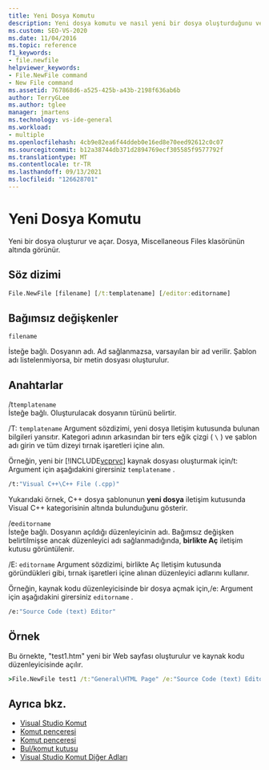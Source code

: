 ```yaml
---
title: Yeni Dosya Komutu
description: Yeni dosya komutu ve nasıl yeni bir dosya oluşturduğunu ve bu dosyanın nasıl açılacağını öğrenin.
ms.custom: SEO-VS-2020
ms.date: 11/04/2016
ms.topic: reference
f1_keywords:
- file.newfile
helpviewer_keywords:
- File.NewFile command
- New File command
ms.assetid: 767868d6-a525-425b-a43b-2198f636ab6b
author: TerryGLee
ms.author: tglee
manager: jmartens
ms.technology: vs-ide-general
ms.workload:
- multiple
ms.openlocfilehash: 4cb9e82ea6f44ddeb0e16ed8e70eed92612c0c07
ms.sourcegitcommit: b12a38744db371d2894769ecf305585f9577792f
ms.translationtype: MT
ms.contentlocale: tr-TR
ms.lasthandoff: 09/13/2021
ms.locfileid: "126628701"
---
```

# <a name="new-file-command"></a>Yeni Dosya Komutu
Yeni bir dosya oluşturur ve açar. Dosya, Miscellaneous Files klasörünün altında görünür.

## <a name="syntax"></a>Söz dizimi

```cmd
File.NewFile [filename] [/t:templatename] [/editor:editorname]
```

## <a name="arguments"></a>Bağımsız değişkenler
`filename`

İsteğe bağlı. Dosyanın adı. Ad sağlanmazsa, varsayılan bir ad verilir. Şablon adı listelenmiyorsa, bir metin dosyası oluşturulur.

## <a name="switches"></a>Anahtarlar
/t`templatename`\
İsteğe bağlı. Oluşturulacak dosyanın türünü belirtir.

/T: `templatename` Argument sözdizimi, yeni dosya Iletişim kutusunda bulunan bilgileri yansıtır. Kategori adının arkasından bir ters eğik çizgi ( `\` ) ve şablon adı girin ve tüm dizeyi tırnak işaretleri içine alın.

Örneğin, yeni bir [!INCLUDE[vcprvc](../../code-quality/includes/vcprvc_md.md)] kaynak dosyası oluşturmak için/t: Argument için aşağıdakini girersiniz `templatename` .

```cmd
/t:"Visual C++\C++ File (.cpp)"
```

Yukarıdaki örnek, C++ dosya şablonunun **yeni dosya** iletişim kutusunda Visual C++ kategorisinin altında bulunduğunu gösterir.

/e`editorname`\
İsteğe bağlı. Dosyanın açıldığı düzenleyicinin adı. Bağımsız değişken belirtilmişse ancak düzenleyici adı sağlanmadığında, **birlikte Aç** iletişim kutusu görüntülenir.

/E: `editorname` Argument sözdizimi, birlikte Aç Iletişim kutusunda göründükleri gibi, tırnak işaretleri içine alınan düzenleyici adlarını kullanır.

Örneğin, kaynak kodu düzenleyicisinde bir dosya açmak için,/e: Argument için aşağıdakini girersiniz `editorname` .

```cmd
/e:"Source Code (text) Editor"
```

## <a name="example"></a>Örnek
Bu örnekte, "test1.htm" yeni bir Web sayfası oluşturulur ve kaynak kodu düzenleyicisinde açılır.

```cmd
>File.NewFile test1 /t:"General\HTML Page" /e:"Source Code (text) Editor"
```

## <a name="see-also"></a>Ayrıca bkz.

- [Visual Studio Komut](../../ide/reference/visual-studio-commands.md)
- [Komut penceresi](../../ide/reference/command-window.md)
- [Komut penceresi](../../ide/reference/immediate-window.md)
- [Bul/komut kutusu](../../ide/find-command-box.md)
- [Visual Studio Komut Diğer Adları](../../ide/reference/visual-studio-command-aliases.md)
